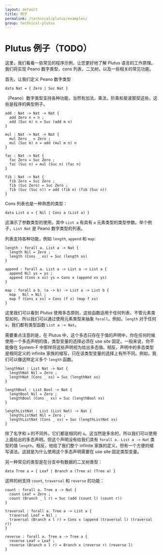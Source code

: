 ```yaml
---
layout: default
title: 例子
permalink: /technical/plutus/examples/
group: technical-plutus
---
```

<!-- Reviewed at 25dc86c0fd9741b2f1c59d3a594c48844bbc73f5 -->

# Plutus 例子（TODO）

这里，我们看看一些常见的程序示例，让您更好地了解 Plutus 语言的工作原理。我们将实现 Peano 数字类型，cons 列表，二叉树，以及一些相关的常见功能。

首先，让我们定义 Peano 数字类型

    data Nat = { Zero | Suc Nat }

（Peano）数字类型支持各种功能，当然有加法，乘法，阶乘和斐波那契这些，这些是程序的典型例子。

    add : Nat -> Nat -> Nat {
      add Zero n = n ;
      add (Suc m) n = Suc (add m n)
    }

    mul : Nat -> Nat -> Nat {
      mul Zero _ = Zero ;
      mul (Suc m) n = add (mul m n) n
    }

    fac : Nat -> Nat {
      fac Zero = Suc Zero ;
      fac (Suc n) = mul (Suc n) (fac n)
    }

    fib : Nat -> Nat {
      fib Zero = Suc Zero ;
      fib (Suc Zero) = Suc Zero ;
      fib (Suc (Suc n)) = add (fib n) (fib (Suc n))
    }

Cons 列表也是一种熟悉的类型：

    data List a = { Nil | Cons a (List a) }

这演示了参数类型的使用，其中 `List a` 有具有 `a` 元素类型的类型参数。举个例子，`List Nat` 是 Peano 数字类型的列表。

列表支持各种功能，例如 `length`, `append` 和 `map`:

    length : forall a. List a -> Nat {
      length Nil = Zero ;
      length (Cons _ xs) = Suc (length xs)
    }

    append : forall a. List a -> List a -> List a {
      append Nil ys = ys ;
      append (Cons x xs) ys = Cons x (append xs ys)
    }

    map : forall a b. (a -> b) -> List a -> List b {
      map _ Nil = Nil ;
      map f (Cons x xs) = Cons (f x) (map f xs)
    }


这里我们可以看到 Plutus 使用多态原则，这些函数适用于任何列表，不管元素类型如何，所以我们可以通过使用元素类型来抽象 `forall`。例如，`length` 对于任何 `a`，我们都有类型函数 `List a -> Nat`。

需要重点注意的是，在 Plutus 中，这个多态只存在于值的声明中，你在任何时候使用一个多态声明的值，类型变量的选择必须在 use site 固定。一般来说，你不能像在 System-F 中那样将这些声明视为给出多态值。相反，声明中的多态类型是相同定义的 infinite 家族的缩写，只在该类型变量的选择上有所不同。例如，我们可以像这样定义多个 `length` 函数。


    lengthNat : List Nat -> Nat {
      lengthNat Nil = Zero ;
      lengthNat (Cons _ xs) = Suc (lengthNat xs)
    }

    lengthBool : List Bool -> Nat {
      lengtBool Nil = Zero ;
      lengthBool (Cons _ xs) = Suc (lengthBool xs)
    }

    lengthListNat : List (List Nat) -> Nat {
      lengthListNat Nil = Zero ;
      lengthListNat (Cons _ xs) = Suc (lengthListNat xs)
    }

除了名字和 `a` 的不同外，它们都是相同的 `a`。这当然是多余的，所以我们可以使用上面给出的多态声明。但这个声明没有给我们具有 `forall a. List a -> Nat` 类型的值 `length`。相反，他给了我们整个 infinite 家族的定义，但有一个方便的缩写语法。这就是为什么使用这个多态声明需要在 use site 固定类型变量。

另一种常见的类型是在分支中有数据的二叉树类型：

    data Tree a = { Leaf | Branch a (Tree a) (Tree a) }

这样的树支持 `count`, `traversal` 和 `reverse` 的功能：

    count : forall a. Tree a -> Nat {
      count Leaf = Zero ;
      count (Branch _ l r) = Suc (add (count l) (count r))
    }

    traversal : forall a. Tree a -> List a {
      traversal Leaf = Nil ;
      traversal (Branch x l r) = Cons x (append (traversal l) (traversal r))
    }

    reverse : forall a. Tree a -> Tree a {
      reverse Leaf = Leaf ;
      reverse (Branch x l r) = Branch x (reverse r) (reverse l)
    }
